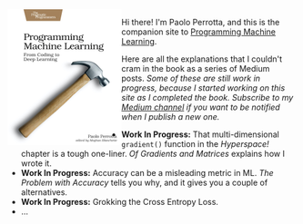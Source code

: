<img src="pplearn.jpg" width="200" align="left"/>

Hi there! I'm Paolo Perrotta, and this is the companion site to [Programming Machine Learning](https://pragprog.com/book/pplearn).

Here are all the explanations that I couldn't cram in the book as a series of Medium posts. _Some of these are still work in progress, because I started working on this site as I completed the book. Subscribe to my [Medium channel](https://medium.com/@nusco) if you want to be notified when I publish a new one._

* **Work In Progress:** That multi-dimensional `gradient()` function in the _Hyperspace!_ chapter is a tough one-liner. _Of Gradients and Matrices_ explains how I wrote it.
* **Work In Progress:** Accuracy can be a misleading metric in ML. _The Problem with Accuracy_ tells you why, and it gives you a couple of alternatives.
* **Work In Progress:** Grokking the Cross Entropy Loss.
* …
